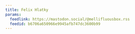 ```yaml
---
title: Felix Hlatky
params:
  feedlink: https://mastodon.social/@mellifluousbox.rss
  feedid: b6706a650966e9945afb747dc3600b99
---
```

